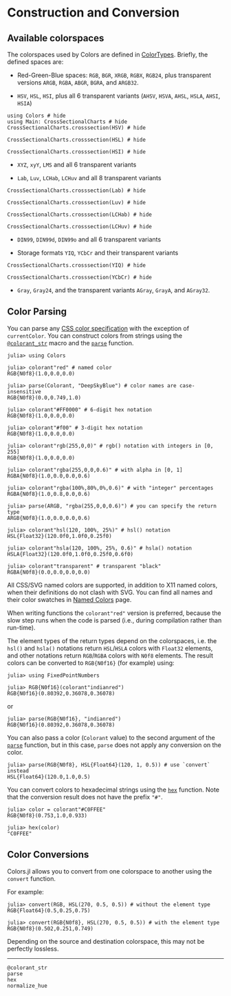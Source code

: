 # Construction and Conversion


## Available colorspaces

The colorspaces used by Colors are defined in [ColorTypes](https://github.com/JuliaGraphics/ColorTypes.jl). Briefly, the defined spaces are:

- Red-Green-Blue spaces: `RGB`, `BGR`, `XRGB`, `RGBX`, `RGB24`, plus transparent versions `ARGB`, `RGBA`, `ABGR`, `BGRA`, and `ARGB32`.

- `HSV`, `HSL`, `HSI`, plus all 6 transparent variants (`AHSV`, `HSVA`, `AHSL`, `HSLA`, `AHSI`, `HSIA`)
```@example cross
using Colors # hide
using Main: CrossSectionalCharts # hide
CrossSectionalCharts.crosssection(HSV) # hide
```
```@example cross
CrossSectionalCharts.crosssection(HSL) # hide
```
```@example cross
CrossSectionalCharts.crosssection(HSI) # hide
```
- `XYZ`, `xyY`, `LMS` and all 6 transparent variants

- `Lab`, `Luv`, `LCHab`, `LCHuv` and all 8 transparent variants
```@example cross
CrossSectionalCharts.crosssection(Lab) # hide
```
```@example cross
CrossSectionalCharts.crosssection(Luv) # hide
```
```@example cross
CrossSectionalCharts.crosssection(LCHab) # hide
```
```@example cross
CrossSectionalCharts.crosssection(LCHuv) # hide
```
- `DIN99`, `DIN99d`, `DIN99o` and all 6 transparent variants

- Storage formats `YIQ`, `YCbCr` and their transparent variants
```@example cross
CrossSectionalCharts.crosssection(YIQ) # hide
```
```@example cross
CrossSectionalCharts.crosssection(YCbCr) # hide
```
- `Gray`, `Gray24`, and the transparent variants `AGray`, `GrayA`, and `AGray32`.


## Color Parsing

You can parse any [CSS color specification](https://developer.mozilla.org/en-US/docs/CSS/color)
with the exception of `currentColor`. You can construct colors from strings
using the [`@colorant_str`](@ref) macro and the [`parse`](@ref) function.

```jldoctest example
julia> using Colors

julia> colorant"red" # named color
RGB{N0f8}(1.0,0.0,0.0)

julia> parse(Colorant, "DeepSkyBlue") # color names are case-insensitive
RGB{N0f8}(0.0,0.749,1.0)

julia> colorant"#FF0000" # 6-digit hex notation
RGB{N0f8}(1.0,0.0,0.0)

julia> colorant"#f00" # 3-digit hex notation
RGB{N0f8}(1.0,0.0,0.0)

julia> colorant"rgb(255,0,0)" # rgb() notation with integers in [0, 255]
RGB{N0f8}(1.0,0.0,0.0)

julia> colorant"rgba(255,0,0,0.6)" # with alpha in [0, 1]
RGBA{N0f8}(1.0,0.0,0.0,0.6)

julia> colorant"rgba(100%,80%,0%,0.6)" # with "integer" percentages
RGBA{N0f8}(1.0,0.8,0.0,0.6)

julia> parse(ARGB, "rgba(255,0,0,0.6)") # you can specify the return type
ARGB{N0f8}(1.0,0.0,0.0,0.6)

julia> colorant"hsl(120, 100%, 25%)" # hsl() notation
HSL{Float32}(120.0f0,1.0f0,0.25f0)

julia> colorant"hsla(120, 100%, 25%, 0.6)" # hsla() notation
HSLA{Float32}(120.0f0,1.0f0,0.25f0,0.6f0)

julia> colorant"transparent" # transparent "black"
RGBA{N0f8}(0.0,0.0,0.0,0.0)
```

All CSS/SVG named colors are supported, in addition to X11 named colors, when their definitions do not clash with SVG.
You can find all names and their color swatches in [Named Colors](@ref) page.

When writing functions the `colorant"red"` version is preferred, because the slow step runs when the code is parsed (i.e., during compilation rather than run-time).

The element types of the return types depend on the colorspaces, i.e. the `hsl()`
and `hsla()` notations return `HSL`/`HSLA` colors with `Float32` elements, and
other notations return `RGB`/`RGBA` colors with `N0f8` elements. The result
colors can be converted to `RGB{N0f16}` (for example) using:

```jldoctest example
julia> using FixedPointNumbers

julia> RGB{N0f16}(colorant"indianred")
RGB{N0f16}(0.80392,0.36078,0.36078)
```
or
```jldoctest example
julia> parse(RGB{N0f16}, "indianred")
RGB{N0f16}(0.80392,0.36078,0.36078)
```

You can also pass a color (`Colorant` value) to the second argument of the
[`parse`](@ref) function, but in this case, `parse` does not apply any
conversion on the color.

```jldoctest example
julia> parse(RGB{N0f8}, HSL{Float64}(120, 1, 0.5)) # use `convert` instead
HSL{Float64}(120.0,1.0,0.5)
```


You can convert colors to hexadecimal strings using the [`hex`](@ref) function.
Note that the conversion result does not have the prefix `"#"`.

```jldoctest example
julia> color = colorant"#C0FFEE"
RGB{N0f8}(0.753,1.0,0.933)

julia> hex(color)
"C0FFEE"
```

## Color Conversions

Colors.jl allows you to convert from one colorspace to another using the `convert` function.

For example:

```jldoctest example
julia> convert(RGB, HSL(270, 0.5, 0.5)) # without the element type
RGB{Float64}(0.5,0.25,0.75)

julia> convert(RGB{N0f8}, HSL(270, 0.5, 0.5)) # with the element type
RGB{N0f8}(0.502,0.251,0.749)
```

Depending on the source and destination colorspace, this may not be perfectly lossless.

---

```@docs
@colorant_str
parse
hex
normalize_hue
```
